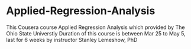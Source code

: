 # Applied-Regression-Analysis
This Cousera course Applied Regression Analysis which provided by The Ohio State Universtiy
Duration of this course is between Mar 25 to May 5, last for 6 weeks by instructor Stanley Lemeshow, PhD
